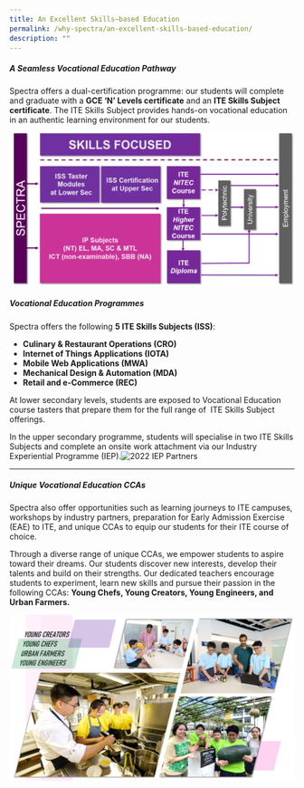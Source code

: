 ```yaml
---
title: An Excellent Skills–based Education
permalink: /why-spectra/an-excellent-skills-based-education/
description: ""
---
```

##### **A Seamless Vocational Education Pathway**

Spectra offers a dual-certification programme: our students will complete and graduate with a **GCE ‘N’ Levels certificate** and an **ITE Skills Subject certificate**. The ITE Skills Subject provides hands-on vocational education in an authentic learning environment for our students.

![](/images/VE-Pathway-Aug-2022-1024x549.png)


##### **Vocational Education Programmes**

Spectra offers the following **5 ITE Skills Subjects (ISS)**:

* **Culinary & Restaurant Operations (CRO)**
* **Internet of Things Applications (IOTA)**
* **Mobile Web Applications (MWA)**
* **Mechanical Design & Automation (MDA)**
* **Retail and e-Commerce (REC)**

At lower secondary levels, students are exposed to Vocational Education course tasters that prepare them for the full range of  ITE Skills Subject offerings.

In the upper secondary programme, students will specialise in two ITE Skills Subjects and complete an onsite work attachment via our Industry Experiential Programme (IEP).![2022 IEP Partners](https://www.spectra.edu.sg/wp-content/uploads/2022/10/2022-IEP-Partners.png)

* * *

##### **Unique Vocational Education CCAs**

Spectra also offer opportunities such as learning journeys to ITE campuses, workshops by industry partners, preparation for Early Admission Exercise (EAE) to ITE, and unique CCAs to equip our students for their ITE course of choice.

Through a diverse range of unique CCAs, we empower students to aspire toward their dreams. Our students discover new interests, develop their talents and build on their strengths. Our dedicated teachers encourage students to experiment, learn new skills and pursue their passion in the following CCAs: **Young Chefs, Young Creators, Young Engineers, and Urban Farmers.**

![Unique Ccas](/images/Unique-CCAs-1.png)